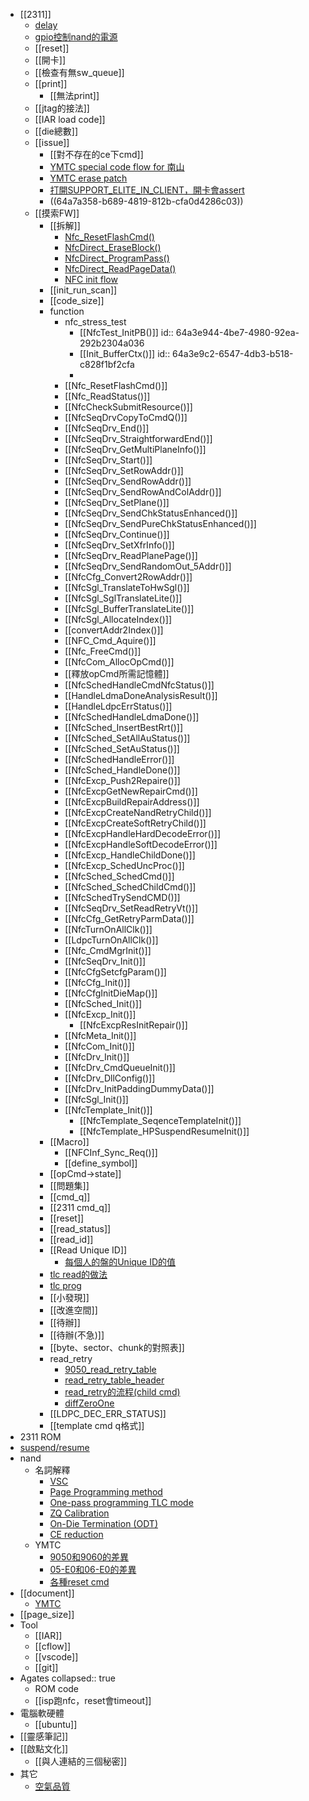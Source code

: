 - [[2311]]
	- [delay](64916397-c56f-4874-9eec-e5cf402997aa)
	- [gpio控制nand的電源](6491640f-aa54-4bca-ab69-dda6938aa48c)
	- [[reset]]
	- [[開卡]]
	- [[檢查有無sw_queue]]
	- [[print]]
		- [[無法print]]
	- [[jtag的接法]]
	- [[IAR load code]]
	- [[die總數]]
	- [[issue]]
		- [[對不存在的ce下cmd]]
		- [YMTC special code flow for 南山](648c74d6-ab01-43b7-adfd-07e6a10ddba4)
		- [YMTC erase patch](649a42ce-fa8d-44da-8f9a-2df617590b29)
		- [打開SUPPORT_ELITE_IN_CLIENT，開卡會assert](64a76cd4-eac0-4038-9e73-f0562963791d)
		- ((64a7a358-b689-4819-812b-cfa0d4286c03))
	- [[摸索FW]]
		- [[拆解]]
			- [Nfc_ResetFlashCmd()](644e9083-bc58-47f1-acb6-631bab465ae9)
			- [NfcDirect_EraseBlock()](6454bb07-db94-4544-b212-3c47691c5d56)
			- [NfcDirect_ProgramPass()](64586e6c-097d-4e7e-8c57-015100279577)
			- [NfcDirect_ReadPageData()](645dabf4-9411-4735-a512-18a39ebd8e4c)
			- [NFC init flow](64795884-689b-4f4b-82b2-4076688c998e)
		- [[init_run_scan]]
		- [[code_size]]
		- function
			- nfc_stress_test
				- [[NfcTest_InitPB()]]
				  id:: 64a3e944-4be7-4980-92ea-292b2304a036
				- [[Init_BufferCtx()]]
				  id:: 64a3e9c2-6547-4db3-b518-c828f1bf2cfa
				-
			- [[Nfc_ResetFlashCmd()]]
			- [[Nfc_ReadStatus()]]
			- [[NfcCheckSubmitResource()]]
			- [[NfcSeqDrvCopyToCmdQ()]]
			- [[NfcSeqDrv_End()]]
			- [[NfcSeqDrv_StraightforwardEnd()]]
			- [[NfcSeqDrv_GetMultiPlaneInfo()]]
			- [[NfcSeqDrv_Start()]]
			- [[NfcSeqDrv_SetRowAddr()]]
			- [[NfcSeqDrv_SendRowAddr()]]
			- [[NfcSeqDrv_SendRowAndColAddr()]]
			- [[NfcSeqDrv_SetPlane()]]
			- [[NfcSeqDrv_SendChkStatusEnhanced()]]
			- [[NfcSeqDrv_SendPureChkStatusEnhanced()]]
			- [[NfcSeqDrv_Continue()]]
			- [[NfcSeqDrv_SetXfrInfo()]]
			- [[NfcSeqDrv_ReadPlanePage()]]
			- [[NfcSeqDrv_SendRandomOut_5Addr()]]
			- [[NfcCfg_Convert2RowAddr()]]
			- [[NfcSgl_TranslateToHwSgl()]]
			- [[NfcSgl_SglTranslateLite()]]
			- [[NfcSgl_BufferTranslateLite()]]
			- [[NfcSgl_AllocateIndex()]]
			- [[convertAddr2Index()]]
			- [[NFC_Cmd_Aquire()]]
			- [[Nfc_FreeCmd()]]
			- [[NfcCom_AllocOpCmd()]]
			- [[釋放opCmd所需記憶體]]
			- [[NfcSchedHandleCmdNfcStatus()]]
			- [[HandleLdmaDoneAnalysisResult()]]
			- [[HandleLdpcErrStatus()]]
			- [[NfcSchedHandleLdmaDone()]]
			- [[NfcSched_InsertBestRrt()]]
			- [[NfcSched_SetAllAuStatus()]]
			- [[NfcSched_SetAuStatus()]]
			- [[NfcSchedHandleError()]]
			- [[NfcSched_HandleDone()]]
			- [[NfcExcp_Push2Repaire()]]
			- [[NfcExcpGetNewRepairCmd()]]
			- [[NfcExcpBuildRepairAddress()]]
			- [[NfcExcpCreateNandRetryChild()]]
			- [[NfcExcpCreateSoftRetryChild()]]
			- [[NfcExcpHandleHardDecodeError()]]
			- [[NfcExcpHandleSoftDecodeError()]]
			- [[NfcExcp_HandleChildDone()]]
			- [[NfcExcp_SchedUncProc()]]
			- [[NfcSched_SchedCmd()]]
			- [[NfcSched_SchedChildCmd()]]
			- [[NfcSchedTrySendCMD()]]
			- [[NfcSeqDrv_SetReadRetryVt()]]
			- [[NfcCfg_GetRetryParmData()]]
			- [[NfcTurnOnAllClk()]]
			- [[LdpcTurnOnAllClk()]]
			- [[Nfc_CmdMgrInit()]]
			- [[NfcSeqDrv_Init()]]
			- [[NfcCfgSetcfgParam()]]
			- [[NfcCfg_Init()]]
			- [[NfcCfgInitDieMap()]]
			- [[NfcSched_Init()]]
			- [[NfcExcp_Init()]]
				- [[NfcExcpResInitRepair()]]
			- [[NfcMeta_Init()]]
			- [[NfcCom_Init()]]
			- [[NfcDrv_Init()]]
			- [[NfcDrv_CmdQueueInit()]]
			- [[NfcDrv_DllConfig()]]
			- [[NfcDrv_InitPaddingDummyData()]]
			- [[NfcSgl_Init()]]
			- [[NfcTemplate_Init()]]
				- [[NfcTemplate_SeqenceTemplateInit()]]
				- [[NfcTemplate_HPSuspendResumeInit()]]
		- [[Macro]]
			- [[NFCInf_Sync_Req()]]
			- [[define_symbol]]
		- [[opCmd->state]]
		- [[問題集]]
		- [[cmd_q]]
		- [[2311 cmd_q]]
		- [[reset]]
		- [[read_status]]
		- [[read_id]]
		- [[Read Unique ID]]
			- [每個人的盤的Unique ID的值](648c7292-0c85-4a09-8236-311b8bd7ec66)
		- [tlc read的做法](649bf8ca-fc3a-4ba4-b35b-b5b0c8e7db54)
		- [tlc prog](649c1337-44a7-4167-9353-747e2f1dcb37)
		- [[小發現]]
		- [[改進空間]]
		- [[待辦]]
		- [[待辦(不急)]]
		- [[byte、sector、chunk的對照表]]
		- read_retry
			- [9050_read_retry_table](646adfb8-c9c5-4806-aef9-fd3133a21c7a)
			- [read_retry_table_header](646872ed-c2e6-4397-b34a-a1196ed35154)
			- [read_retry的流程(child cmd)](646ec786-bd0c-4c42-929d-ee510f7bdf56)
			- [diffZeroOne](646f8c70-a116-4a8c-bedd-dd40e21b2f85)
		- [[LDPC_DEC_ERR_STATUS]]
		- [[template cmd q格式]]
- 2311 ROM
- [suspend/resume](647855cf-7d56-431d-8f1a-84d609d3a1b4)
- nand
	- 名詞解釋
		- [VSC](6491068c-4c63-4752-bd20-55fdecde0438)
		- [Page Programming method](647d7ba9-0bee-47ff-9306-c6be5c0ab113)
		- [One-pass programming TLC mode](647d73a4-9f9a-4f6c-a1a2-69beea339821)
		- [ZQ Calibration](64801fbf-3d39-4e0a-9230-fbb32c41905f)
		- [On-Die Termination (ODT)](64804729-2f34-498b-aec1-cc4eadf39cad)
		- [CE reduction](64803c3a-e4b0-4712-b254-d7f7544e0ef8)
	- YMTC
		- [9050和9060的差異](647957aa-c12b-437c-bb02-c4b774fcf1b6)
		- [05-E0和06-E0的差異](649ce6aa-c348-4090-b8bb-90b169285042)
		- [各種reset cmd](649cf11b-51e1-41a7-a52f-77fd2540dc43)
- [[document]]
	- [YMTC](646b354d-bd11-44e4-af23-9b364145911b)
- [[page_size]]
- Tool
	- [[IAR]]
	- [[cflow]]
	- [[vscode]]
	- [[git]]
- Agates
  collapsed:: true
	- ROM code
	- [[isp跑nfc，reset會timeout]]
- 電腦軟硬體
	- [[ubuntu]]
- [[靈感筆記]]
- [[啟點文化]]
	- [[與人連結的三個秘密]]
- 其它
	- [空氣品質](649256d0-3b61-4518-8579-7b17f4e6dc5d)